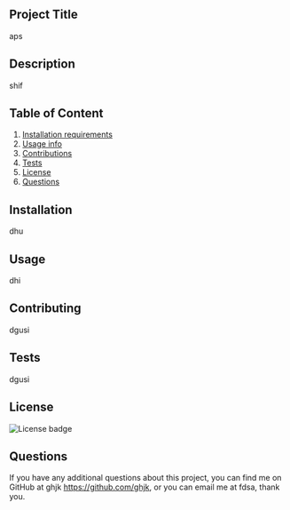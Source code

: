 ## Project Title

aps

## Description

shif

## Table of Content

1. [Installation requirements](#installation)
2. [Usage info](#usage)
3. [Contributions](#contributing)
4. [Tests](#tests)
5. [License](#license)
6. [Questions](#questions)

## Installation

dhu

## Usage

dhi

## Contributing

dgusi

## Tests

dgusi

## License

![License badge](https://img.shields.io/badge/Boost-Software-2.0-green.svg)

## Questions

If you have any additional questions about this project, you can find me on GitHub at ghjk https://github.com/ghjk, or you can email me at fdsa, thank you.